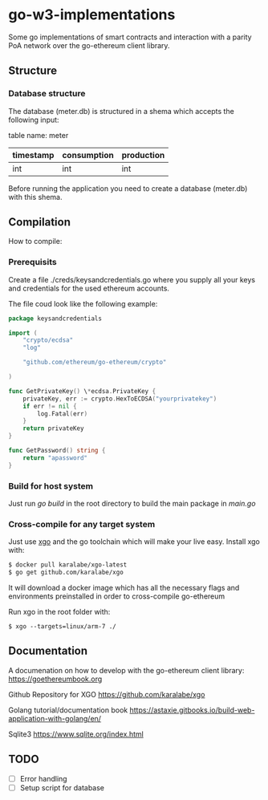 # go-w3-implementations

Some go implementations of smart contracts and interaction with a parity PoA network over the go-ethereum client library.

## Structure

### Database structure

The database (meter.db) is structured in a shema which accepts the following input:

table name: meter

| timestamp | consumption | production |
| --------- | ----------- | ---------- |
| int       | int         | int        |

Before running the application you need to create a database (meter.db) with this shema.

## Compilation

How to compile:

### Prerequisits

Create a file ./creds/keysandcredentials.go where you supply all your keys and credentials for the used ethereum accounts.

The file coud look like the following example:

```go
package keysandcredentials

import (
    "crypto/ecdsa"
    "log"

    "github.com/ethereum/go-ethereum/crypto"

)

func GetPrivateKey() \*ecdsa.PrivateKey {
    privateKey, err := crypto.HexToECDSA("yourprivatekey")
    if err != nil {
        log.Fatal(err)
    }
    return privateKey
}

func GetPassword() string {
    return "apassword"
}
```

### Build for host system

Just run _go build_ in the root directory to build the main package in _main.go_

### Cross-compile for any target system

Just use [xgo](https://github.com/karalabe/xgo) and the go toolchain which will make your live easy.
Install xgo with:

```bash
$ docker pull karalabe/xgo-latest
$ go get github.com/karalabe/xgo
```

It will download a docker image which has all the necessary flags and environments preinstalled in order to cross-compile go-ethereum

Run xgo in the root folder with:

```
$ xgo --targets=linux/arm-7 ./
```

## Documentation

A documenation on how to develop with the go-ethereum client library:
https://goethereumbook.org

Github Repository for XGO
https://github.com/karalabe/xgo

Golang tutorial/documentation book
https://astaxie.gitbooks.io/build-web-application-with-golang/en/

Sqlite3
https://www.sqlite.org/index.html

## TODO

- [ ] Error handling
- [ ] Setup script for database
